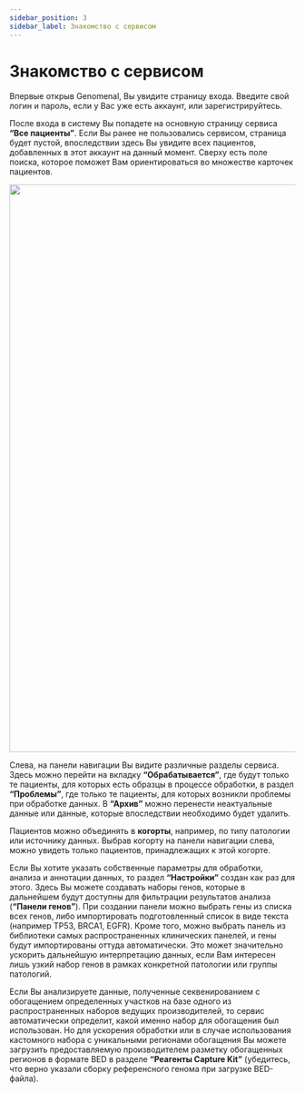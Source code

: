 ```yaml
---
sidebar_position: 3
sidebar_label: Знакомство с сервисом
---
```


# Знакомство с сервисом

Впервые открыв Genomenal, Вы увидите страницу входа. Введите свой логин и пароль, если у Вас уже есть аккаунт, или зарегистрируйтесь.

После входа в систему Вы попадете на основную страницу сервиса **“Все пациенты”**.
Если Вы ранее не пользовались сервисом, страница будет пустой, впоследствии здесь Вы увидите всех пациентов, добавленных в этот аккаунт на данный момент.
Сверху есть поле поиска, которое поможет Вам ориентироваться во множестве карточек пациентов.

<p align="center">
<img src={require('/img/version_1.02/1-all-patients-page.png').default} width="1000"/>
</p>

Слева, на панели навигации Вы видите различные разделы сервиса. Здесь можно перейти на вкладку **“Обрабатывается”**, 
где будут только те пациенты, для которых есть образцы в процессе обработки, в раздел **“Проблемы”**, где только те пациенты, для которых возникли проблемы при обработке данных. В **“Архив”** можно перенести неактуальные данные или данные, которые впоследствии необходимо будет удалить.

Пациентов можно объединять в **когорты**, например, по типу патологии или источнику данных. Выбрав когорту на панели навигации слева, можно увидеть только пациентов, принадлежащих к этой когорте.

Если Вы хотите указать собственные параметры для обработки, анализа и аннотации данных, то раздел **“Настройки”** создан как раз для этого.
Здесь Вы можете создавать наборы генов, которые в дальнейшем будут доступны для фильтрации результатов анализа (**“Панели генов”**). При создании панели можно выбрать гены из списка всех генов, либо импортировать подготовленный список в виде текста (например TP53, BRCA1, EGFR). Кроме того, можно выбрать панель из библиотеки самых распространенных клинических панелей, и гены будут импортированы оттуда автоматически. Это может значительно ускорить дальнейшую интерпретацию данных, если Вам интересен лишь узкий набор генов в рамках конкретной патологии или группы патологий.

Если Вы анализируете данные, полученные секвенированием с обогащением определенных участков на базе одного из распространенных наборов ведущих производителей, то сервис автоматически определит, какой именно набор для обогащения был использован. Но для ускорения обработки или в случае использования кастомного набора с уникальными регионами обогащения Вы можете загрузить предоставляемую производителем разметку обогащенных регионов в формате BED в разделе **“Реагенты Capture Kit”** (убедитесь, что верно указали сборку референсного генома при загрузке BED-файла).
